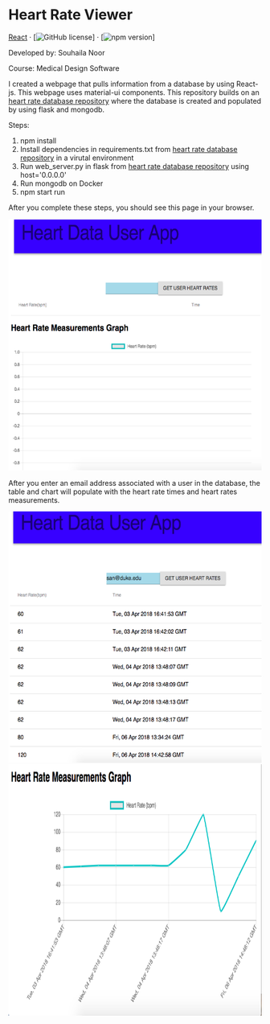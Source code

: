 # Heart Rate Viewer
[React](https://reactjs.org/) &middot; [![GitHub license](https://github.com/souhaila30/doctor-hr-frontend/blob/master/LICENSE)] &middot; [![npm version](https://www.npmjs.com/)]

Developed by: Souhaila Noor

Course: Medical Design Software

I created a webpage that pulls information from a database by using React-js. This webpage uses material-ui components. 
This repository builds on an [heart rate database repository](https://github.com/souhaila30/heart_rate_databases_introduction) where the database is created and populated by using flask and mongodb. 

Steps:
1. npm install
2. Install dependencies in requirements.txt from [heart rate database repository](https://github.com/souhaila30/heart_rate_databases_introduction) in a virutal environment
3. Run web_server.py in flask from [heart rate database repository](https://github.com/souhaila30/heart_rate_databases_introduction) using host='0.0.0.0'
4. Run mongodb on Docker 
5. npm start run

After you complete these steps, you should see this page in your browser. 

<img src="hr_page.png" height="500px"/> 

After you enter an email address associated with a user in the database, the table and chart will populate with the heart rate times and heart rates measurements.

<img src="hr_table.png" height="500px"/> 

<img src="hr_chart.png" height="500px"/> 
